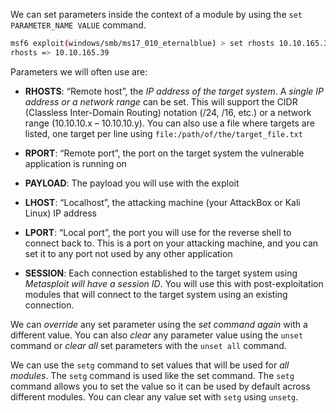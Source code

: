 
We can set parameters inside the context of a module by using the `set PARAMETER_NAME VALUE` command.

```bash
msf6 exploit(windows/smb/ms17_010_eternalblue) > set rhosts 10.10.165.39
rhosts => 10.10.165.39
```

Parameters we will often use are:

- **RHOSTS**: “Remote host”, the *IP address of the target system*. A *single IP address or a network range* can be set. This will support the CIDR (Classless Inter-Domain Routing) notation (/24, /16, etc.) or a network range (10.10.10.x – 10.10.10.y). You can also use a file where targets are listed, one target per line using `file:/path/of/the/target_file.txt`
  
- **RPORT**: “Remote port”, the port on the target system the vulnerable application is running on
  
- **PAYLOAD**: The payload you will use with the exploit
  
- **LHOST**: “Localhost”, the attacking machine (your AttackBox or Kali Linux) IP address
  
- **LPORT**: “Local port”, the port you will use for the reverse shell to connect back to. This is a port on your attacking machine, and you can set it to any port not used by any other application
  
- **SESSION**: Each connection established to the target system using *Metasploit will have a session ID*. You will use this with post-exploitation modules that will connect to the target system using an existing connection.

We can *override* any set parameter using the *set command again* with a different value. You can also *clear* any parameter value using the `unset` command or *clear all* set parameters with the `unset all` command.

We can use the `setg` command to set values that will be used for *all modules*. The `setg` command is used like the set command. The `setg` command allows you to set the value so it can be used by default across different modules. You can clear any value set with `setg` using `unsetg`.
